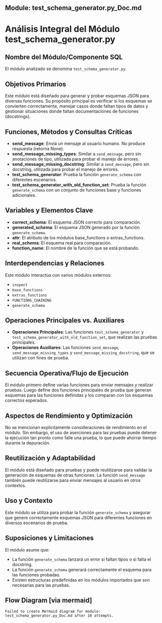 ## Module: test_schema_generator.py_Doc.md

# Análisis Integral del Módulo test_schema_generator.py

## Nombre del Módulo/Componente SQL
El módulo analizado se denomina `test_schema_generator.py`.

## Objetivos Primarios
Este módulo está diseñado para generar y probar esquemas JSON para diversas funciones. Su propósito principal es verificar si los esquemas se convierten correctamente, manejar casos donde faltan tipos de datos y gestionar situaciones donde faltan documentaciones de funciones (docstrings).

## Funciones, Métodos y Consultas Críticas
- **send_message**: Envía un mensaje al usuario humano. No produce respuesta (retorna None).
- **send_message_missing_types**: Similar a `send_message`, pero sin anotaciones de tipo, utilizada para probar el manejo de errores.
- **send_message_missing_docstring**: Similar a `send_message`, pero sin docstring, utilizada para probar el manejo de errores.
- **test_schema_generator**: Prueba la función `generate_schema` con diferentes escenarios.
- **test_schema_generator_with_old_function_set**: Prueba la función `generate_schema` con un conjunto de funciones base y funciones adicionales.

## Variables y Elementos Clave
- **correct_schema**: El esquema JSON correcto para comparación.
- **generated_schema**: El esquema JSON generado por la función `generate_schema`.
- **attr**: El atributo de los módulos base_functions o extras_functions.
- **real_schema**: El esquema real para comparación.
- **function_name**: El nombre de la función que se está probando.

## Interdependencias y Relaciones
Este módulo interactúa con varios módulos externos:
- `inspect`
- `base_functions`
- `extras_functions`
- `FUNCTIONS_CHAINING`
- `generate_schema`

## Operaciones Principales vs. Auxiliares
- **Operaciones Principales**: Las funciones `test_schema_generator` y `test_schema_generator_with_old_function_set`, que realizan las pruebas principales.
- **Operaciones Auxiliares**: Las funciones `send_message`, `send_message_missing_types` y `send_message_missing_docstring`, que se utilizan con fines de prueba.

## Secuencia Operativa/Flujo de Ejecución
El módulo primero define varias funciones para enviar mensajes y realizar pruebas. Luego define dos funciones principales de prueba que generan esquemas para las funciones definidas y los comparan con los esquemas correctos esperados.

## Aspectos de Rendimiento y Optimización
No se mencionan explícitamente consideraciones de rendimiento en el módulo. Sin embargo, el uso de aserciones para las pruebas puede detener la ejecución tan pronto como falle una prueba, lo que puede ahorrar tiempo durante la depuración.

## Reutilización y Adaptabilidad
El módulo está diseñado para pruebas y puede reutilizarse para validar la generación de esquemas de otras funciones. La función `send_message` también puede reutilizarse para enviar mensajes al usuario en otros contextos.

## Uso y Contexto
Este módulo se utiliza para probar la función `generate_schema` y asegurar que genere correctamente esquemas JSON para diferentes funciones en diversos escenarios de prueba.

## Suposiciones y Limitaciones
El módulo asume que:
- La función `generate_schema` lanzará un error si faltan tipos o si falta el docstring.
- La función `generate_schema` generará correctamente el esquema para las funciones probadas.
- Existen estructuras predefinidas en los módulos importados que son necesarias para las pruebas.
## Flow Diagram [via mermaid]
```mermaid
Failed to create Mermaid diagram for module: test_schema_generator.py_Doc.md after 10 attempts.
```
